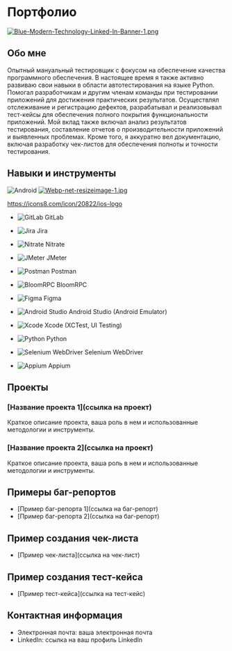 # Портфолио 

[![Blue-Modern-Technology-Linked-In-Banner-1.png](https://i.postimg.cc/nz1j66MY/Blue-Modern-Technology-Linked-In-Banner-1.png)](https://postimg.cc/WFh1ZYGh)

## Обо мне

Опытный мануальный тестировщик с фокусом на обеспечение качества программного обеспечения. В настоящее время я также активно развиваю свои навыки в области автотестирования на языке Python. Помогал разработчикам и другим членам команды при тестировании приложений для достижения практических результатов. Осуществлял отслеживание и регистрацию дефектов, разрабатывал и реализовывал тест-кейсы для обеспечения полного покрытия функциональности приложений. Мой вклад также включал анализ результатов тестирования, составление отчетов о производительности приложений и выявленных проблемах. Кроме того, я аккуратно вел документацию, включая разработку чек-листов для обеспечения полноты и точности тестирования.

## Навыки и инструменты

![Android](https://img.icons8.com/color/48/000000/android-os.png) 
[![Webp-net-resizeimage-1.jpg](https://i.postimg.cc/d3wYZSq3/Webp-net-resizeimage-1.jpg)](https://postimg.cc/TL7SZ05v)


https://icons8.com/icon/20822/ios-logo
- ![GitLab](https://example.com/gitlab-icon.png) GitLab
- ![Jira](https://example.com/jira-icon.png) Jira
- ![Nitrate](https://example.com/nitrate-icon.png) Nitrate
- ![JMeter](https://example.com/jmeter-icon.png) JMeter
- ![Postman](https://example.com/postman-icon.png) Postman
- ![BloomRPC](https://example.com/bloomrpc-icon.png) BloomRPC
- ![Figma](https://example.com/figma-icon.png) Figma
- ![Android Studio](https://example.com/androidstudio-icon.png) Android Studio (Android Emulator)
- ![Xcode](https://example.com/xcode-icon.png) Xcode (XCTest, UI Testing)
- ![Python](https://img.icons8.com/color/48/000000/python.png) Python

- ![Selenium WebDriver](https://example.com/selenium-icon.png) Selenium WebDriver
- ![Appium](https://example.com/appium-icon.png) Appium


## Проекты

### [Название проекта 1](ссылка на проект)

Краткое описание проекта, ваша роль в нем и использованные методологии и инструменты.

### [Название проекта 2](ссылка на проект)

Краткое описание проекта, ваша роль в нем и использованные методологии и инструменты.

## Примеры баг-репортов

- [Пример баг-репорта 1](ссылка на баг-репорт)
- [Пример баг-репорта 2](ссылка на баг-репорт)

## Пример создания чек-листа

- [Пример чек-листа](ссылка на чек-лист)

## Пример создания тест-кейса

- [Пример тест-кейса](ссылка на тест-кейс)

## Контактная информация

- Электронная почта: ваша электронная почта
- LinkedIn: ссылка на ваш профиль LinkedIn

